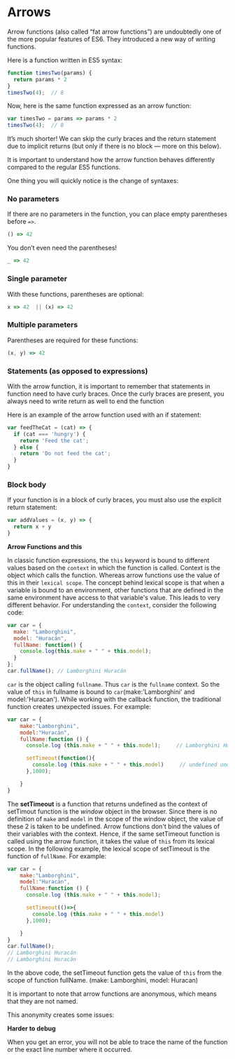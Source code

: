 # Arrows

Arrow functions (also called “fat arrow functions”) 
are undoubtedly one of the more popular features of ES6. They introduced a new way of writing functions.

Here is a function written in ES5 syntax:

```js
function timesTwo(params) {
  return params * 2
}
timesTwo(4);  // 8

```

Now, here is the same function expressed as an arrow function:

```js
var timesTwo = params => params * 2
timesTwo(4);  // 8
```

It’s much shorter!
We can skip the curly braces and the return statement due to implicit returns (but only if there is no block — more on this below).

It is important to understand how the arrow function behaves differently compared to the regular ES5 functions.

One thing you will quickly notice is the change of syntaxes:

### No parameters

If there are no parameters in the function, you can place empty parentheses before `=>`.

```js
() => 42

```

You don’t even need the parentheses!

```js
_ => 42

```

### Single parameter

With these functions, parentheses are optional:

```js
x => 42  || (x) => 42
```

### Multiple parameters

Parentheses are required for these functions:

```js
(x, y) => 42
```

### Statements (as opposed to expressions)

With the arrow function, it is important to remember that statements in function need to have curly braces. Once the curly braces are present, you always need to write return as well to end the function

Here is an example of the arrow function used with an if statement:

```js
var feedTheCat = (cat) => {
  if (cat === 'hungry') {
    return 'Feed the cat';
  } else {
    return 'Do not feed the cat';
  }
}
```

### Block body

If your function is in a block of curly braces, you must also use the explicit return statement:

```js
var addValues = (x, y) => {
  return x + y
}

```

**Arrow Functions and this**

In classic function expressions, the `this` keyword is bound to different values based on the `context` in which the function is called. Context is the object which calls the function. Whereas arrow functions use the value of this in their `lexical scope`. The concept behind lexical scope is that when a variable is bound to an environment, other functions that are defined in the same environment have access to that variable's value. This leads to very different behavior.
For understanding the `context`, consider the following code:

```js
var car = {
  make: "Lamborghini",
  model: "Huracán",
  fullName: function() {
    console.log(this.make + " " + this.model);
  }
};
car.fullName(); // Lamborghini Huracán
```

`car` is the object calling `fullname`. Thus `car` is the `fullname` context. So the value of `this` in fullname
 is bound to `car`(make:'Lamborghini' and model:'Huracan').
While working with the callback function, the traditional function creates unexpected issues. For example:

```js
var car = {
    make:"Lamborghini",
    model:"Huracán",
    fullName:function () {
      console.log (this.make + " " + this.model);     // Lamborghini Huracán

      setTimeout(function(){
        console.log (this.make + " " + this.model)     // undefined undefined
      },1000);

    }
}
```

The **setTimeout** is a function that returns undefined as the context of setTimout function is the *window* object
 in the browser. Since there is no definition of `make` and `model` in the scope of the window object, the value of these 2 is taken to be undefined.
Arrow functions don't bind the values of their variables with the context. Hence, if the same setTimeout function is called using the arrow function, it takes the value of `this` from its lexical scope. In the following example, the lexical scope of setTimeout is the function of `fullName`.
For example:

```js
var car = {
    make:"Lamborghini",
    model:"Huracán",
    fullName:function () {
      console.log (this.make + " " + this.model);

      setTimeout(()=>{
        console.log (this.make + " " + this.model)
      },1000);

    }
}
car.fullName();
// Lamborghini Huracán
// Lamborghini Huracán
````

In the above code, the setTimeout function gets the value of `this` from the scope of function fullName. (make: Lamborghini, model: Huracan)

It is important to note that arrow functions are anonymous, which means that they are not named.

This anonymity creates some issues:

**Harder to debug**

When you get an error, you will not be able to trace the name of the function or the exact line number where it occurred.
